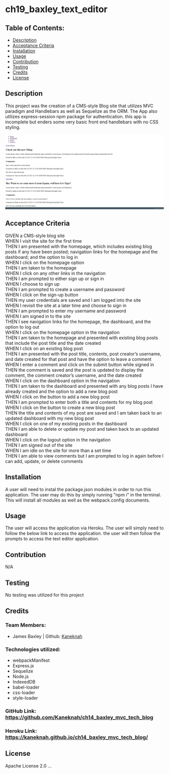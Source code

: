 # ch19_baxley_text_editor

## Table of Contents:

- [Description](#description)
- [Acceptance Criteria](#acceptance-criteria)
- [Installation](#installation)
- [Usage](#usage)
- [Contribution](#contribution)
- [Testing](#testing)
- [Credits](#credits)
- [License](#license)

## Description

This project was the creation of a CMS-style Blog site that utilizes MVC paradigm and Handlebars as well as Sequelize as the ORM. The App also utilizes express-session npm package for authentication. this app is incomplete but enders some very basic front end handlebars with no CSS styling.

![Alt text](./public/images/screenshot.jpg)

## Acceptance Criteria

GIVEN a CMS-style blog site<br>
WHEN I visit the site for the first time<br>
THEN I am presented with the homepage, which includes existing blog posts if any have been posted; navigation links for the homepage and the dashboard; and the option to log in<br>
WHEN I click on the homepage option<br>
THEN I am taken to the homepage<br>
WHEN I click on any other links in the navigation<br>
THEN I am prompted to either sign up or sign in<br>
WHEN I choose to sign up<br>
THEN I am prompted to create a username and password<br>
WHEN I click on the sign-up button<br>
THEN my user credentials are saved and I am logged into the site<br>
WHEN I revisit the site at a later time and choose to sign in<br>
THEN I am prompted to enter my username and password<br>
WHEN I am signed in to the site<br>
THEN I see navigation links for the homepage, the dashboard, and the option to log out<br>
WHEN I click on the homepage option in the navigation<br>
THEN I am taken to the homepage and presented with existing blog posts that include the post title and the date created<br>
WHEN I click on an existing blog post<br>
THEN I am presented with the post title, contents, post creator’s username, and date created for that post and have the option to leave a comment<br>
WHEN I enter a comment and click on the submit button while signed in<br>
THEN the comment is saved and the post is updated to display the comment, the comment creator’s username, and the date created<br>
WHEN I click on the dashboard option in the navigation<br>
THEN I am taken to the dashboard and presented with any blog posts I have already created and the option to add a new blog post<br>
WHEN I click on the button to add a new blog post<br>
THEN I am prompted to enter both a title and contents for my blog post<br>
WHEN I click on the button to create a new blog post<br>
THEN the title and contents of my post are saved and I am taken back to an updated dashboard with my new blog post<br>
WHEN I click on one of my existing posts in the dashboard<br>
THEN I am able to delete or update my post and taken back to an updated dashboard<br>
WHEN I click on the logout option in the navigation<br>
THEN I am signed out of the site<br>
WHEN I am idle on the site for more than a set time<br>
THEN I am able to view comments but I am prompted to log in again before I can add, update, or delete comments<br>

## Installation

A user will need to instal the package.json modules in order to run this application. The user may do this by simply running "npm i" in the terminal. This will install all modules as well as the webpack.config documents.

## Usage

The user will access the application via Heroku. The user will simply need to follow the below link to access the application. the user will then follow the prompts to access the text editor application.

## Contribution

N/A

## Testing

No testing was utilized for this project

## Credits

### Team Members:

- James Baxley | Github: [Kaneknah](https://github.com/Kaneknah)

### Technologies utilized:

- webpackManifest
- Express.js
- Sequelize
- Node.js
- IndexedDB
- babel-loader
- css-loader
- style-loader

### GitHub Link: https://github.com/Kaneknah/ch14_baxley_mvc_tech_blog

### Heroku Link: https://kaneknah.github.io/ch14_baxley_mvc_tech_blog/

## License

Apache License 2.0
...
